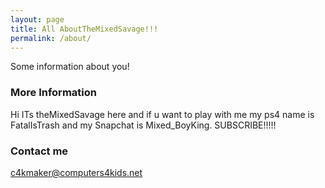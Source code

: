 ```yaml
---
layout: page
title: All AboutTheMixedSavage!!!
permalink: /about/
---
```


Some information about you!

### More Information
Hi ITs theMixedSavage here and if u want to play with me my ps4 name is FatalIsTrash and my Snapchat is Mixed_BoyKing.
SUBSCRIBE!!!!!

### Contact me

[c4kmaker@computers4kids.net](mailto:c4kmaker@computers4kids.net)
